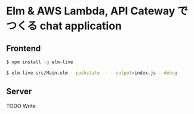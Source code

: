 # Elm & AWS Lambda, API Cateway でつくる chat application

## Frontend

```sh
$ npm install -g elm-live
```

```sh
$ elm-live src/Main.elm --pushstate -- --output=index.js --debug
```


## Server

TODO Write

